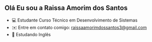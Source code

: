 ## Olá Eu sou a Raissa Amorim dos Santos
- 💻 Estudante Curso Técnico em Desenvolvimento de Sistemas
- ✉️ Entre em contato comigo: raissaamorimdossantos3@gmail.com
- 📒 Estudando Inglês 





